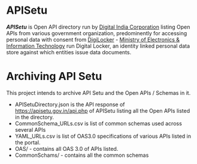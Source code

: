# APISetu

***APISetu*** is Open API directory run by [Digital India Corporation](https://dic.gov.in/) listing Open APIs from various government organization, predominently for accessing personal data with consent from [DigiLocker](https://www.digilocker.gov.in/) - [Ministry of Electronics & Information Technology](https://www.meity.gov.in/) run Digital Locker, an identity linked personal data store against which entities issue data documents.

# Archiving API Setu

This project intends to archive API Setu and the Open APIs / Schemas in it.

* APISetuDirectory.json is the API response of https://apisetu.gov.in/api.php of APISetu listing all the Open APIs listed in the directory.  
* CommonSchema_URLs.csv is list of common schemas used across several APIs
* YAML_URLs.csv is list of OAS3.0 specifications of various APIs listed in the portal.
* OAS/ - contains all OAS 3.0 of APIs listed.
* CommonSchams/ - contains all the common schemas